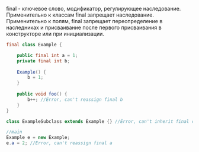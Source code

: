 final - ключевое слово, модификатор, регулирующее наследование.
Применительно к классам final запрещает наследование.
Применительно к полям, final запрещает переопределение в наследниках и присваивание после первого присваивания в конструкторе или при инициализации.
```java
final class Example {

	public final int a = 1;
	private final int b;
	
	Example() {
		b = 1;
	}
	
	public void foo() {
		b++; //Error, can't reassign final b
	}
}

class ExampleSubclass extends Example {} //Error, can't inherit final class

//main
Example e = new Example;
e.a = 2; //Error, can't reassign final a
```